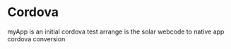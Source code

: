 # Cordova
myApp is an initial cordova test
arrange is the solar webcode to native app cordova conversion
